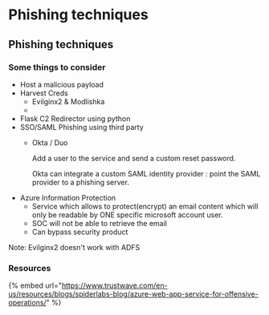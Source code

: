 # Phishing techniques

## Phishing techniques 

### Some things to consider

* Host a malicious payload
* Harvest Creds
  * Evilginx2 & Modlishka
  * 
* Flask C2 Redirector using python
* SSO/SAML Phishing using third party
  * Okta / Duo 

    Add a user to the service and send a custom reset password.

    Okta can integrate a custom SAML identity provider : point the SAML provider to a phishing server.
* Azure Information Protection
  * Service which allows to protect\(encrypt\) an email content which will only be readable by ONE specific microsoft account user.
  * SOC will not be able to retrieve the email
  * Can bypass security product

Note: Evilginx2 doesn't work with ADFS

### Resources

{% embed url="https://www.trustwave.com/en-us/resources/blogs/spiderlabs-blog/azure-web-app-service-for-offensive-operations/" %}



